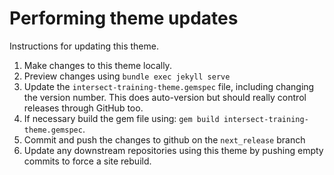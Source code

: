 
# Performing theme updates

Instructions for updating this theme.
1. Make changes to this theme locally.
2. Preview changes using `bundle exec jekyll serve`
3. Update the `intersect-training-theme.gemspec` file, including changing the version number. This does auto-version but should really control releases through GitHub too.
4. If necessary build the gem file using: `gem build intersect-training-theme.gemspec`.
5. Commit and push the changes to github on the `next_release` branch
6. Update any downstream repositories using this theme by pushing empty commits to force a site rebuild.
 

